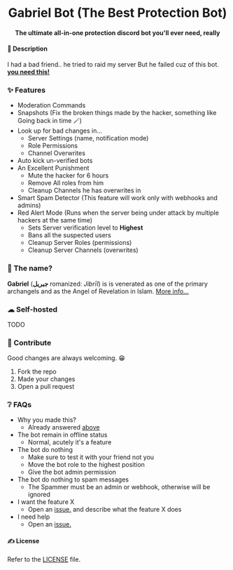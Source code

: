 <h1 align="center">Gabriel Bot (The Best Protection Bot)</h1>
<h4 align="center">The ultimate all-in-one protection discord bot you'll ever need, really</h4>

#### 📖 Description
I had a bad friend.. he tried to raid my server
But he failed cuz of this bot. [**you need this!**](https://discord.com/api/oauth2/authorize?client_id=978012328958255164&permissions=8&scope=bot%20applications.commands)


### ✨ Features
- Moderation Commands
- Snapshots (Fix the broken things made by the hacker, something like Going back in time 🪄)
- Look up for bad changes in...
  - Server Settings (name, notification mode)
  - Role Permissions
  - Channel Overwrites
- Auto kick un-verified bots
- An Excellent Punishment
  - Mute the hacker for 6 hours
  - Remove All roles from him
  - Cleanup Channels he has overwrites in
- Smart Spam Detector (This feature will work only with webhooks and admins)
- Red Alert Mode (Runs when the server being under attack by multiple hackers at the same time)
  - Sets Server verification level to **Highest**
  - Bans all the suspected users
  - Cleanup Server Roles (permissions)
  - Cleanup Server Channels (overwrites)

### 🤔 The name?
**Gabriel** (**جبريل** romanized: *Jibrīl*) is is venerated as one of the primary archangels and as the Angel of Revelation in Islam. [More info...](https://en.wikipedia.org/wiki/Gabriel)

### ☁ Self-hosted
TODO

### 🙌 Contribute
Good changes are always welcoming. 😁
1. Fork the repo
2. Made your changes
3. Open a pull request

### ❔ FAQs
- Why you made this?
  - Already answered [above](#📖-description)
- The bot remain in offline status
  - Normal, acutely it's a feature
- The bot do nothing
  - Make sure to test it with your friend not you
  - Move the bot role to the highest position
  - Give the bot admin permission
- The bot do nothing to spam messages
  - The Spammer must be an admin or webhook, otherwise will be ignored
- I want the feature X
  - Open an [issue.](https://github.com/abdulrahman1s/Gabriel-bot/issues) and describe what the feature X does
- I need help
  - Open an [issue.](https://github.com/abdulrahman1s/Gabriel-bot/issues)



#### ✍ License
Refer to the [LICENSE](LICENSE) file.
